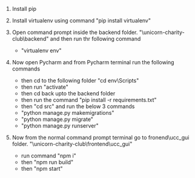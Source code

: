 1. Install pip
2. Install virtualenv using command 
	"pip install virtualenv"
3. Open command prompt inside the backend folder. "\unicorn-charity-club\backend" and then run thr following command
	- "virtualenv env"

4. Now open Pycharm and from Pycharm terminal run the following commands
	- then cd to the following folder "cd env\Scripts\"
	- then run "activate"
	- then cd back upto the backend folder
	- then run the command "pip install -r requirements.txt"
	- then "cd src" and run the below 3 commands
	- "python manage.py makemigrations"
	- "python manage.py migrate"
	- "python manage.py runserver"

5. Now from the normal command prompt terminal go to fronend\ucc_gui folder. "\unicorn-charity-club\frontend\ucc_gui"
	- run command "npm i"
	- then "npm run build"
	- then "npm start"
